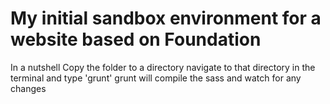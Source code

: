 # My initial sandbox environment for a website based on Foundation

In a nutshell
Copy the folder to a directory
navigate to that directory in the terminal
and type 'grunt'
grunt will compile the sass and watch for any changes
